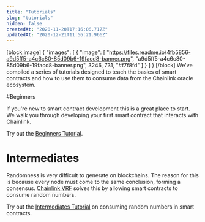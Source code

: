 ```yaml
---
title: "Tutorials"
slug: "tutorials"
hidden: false
createdAt: "2020-11-20T17:16:06.717Z"
updatedAt: "2020-12-21T11:56:21.966Z"
---
```

[block:image]
{
  "images": [
    {
      "image": [
        "https://files.readme.io/4fb5856-a9d5ff5-a4c6c80-85d09b6-19facd8-banner.png",
        "a9d5ff5-a4c6c80-85d09b6-19facd8-banner.png",
        3246,
        731,
        "#f7f8fd"
      ]
    }
  ]
}
[/block]
We've compiled a series of tutorials designed to teach the basics of smart contracts and how to use them to consume data from the Chainlink oracle ecosystem. 

#Beginners

If you're new to smart contract development this is a great place to start. We walk you through developing your first smart contract that interacts with Chainlink.

Try out the [Beginners Tutorial](doc:beginners-tutorial).

# Intermediates

Randomness is very difficult to generate on blockchains. The reason for this is because every node must come to the same conclusion, forming a consensus. [Chainlink VRF](doc:chainlink-vrf) solves this by allowing smart contracts to consume random numbers.

Try out the [Intermediates Tutorial](doc:intermediates-tutorial) on consuming random numbers in smart contracts.